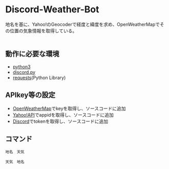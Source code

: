 # Discord-Weather-Bot
地名を基に、Yahoo!のGeocoderで経度と緯度を求め、OpenWeatherMapでその位置の気象情報を取得している。<br>
<br>
## 動作に必要な環境
- [python3](https://www.python.org/downloads/)<br>
- [discord.py](https://github.com/Rapptz/discord.py)<br>
- [requests](https://github.com/requests/requests)(Python Library)<br>

## APIkey等の設定
- [OpenWeatherMap](https://openweathermap.org/)でkeyを取得し、ソースコードに追加<br>
- [Yahoo!API](https://e.developer.yahoo.co.jp/register)でappidを取得し、ソースコードに追加<br>
- [Discord](https://discordapp.com/developers/applications/me)でtokenを取得し、ソースコードに追加<br>

## コマンド
```
地名　天気
```
```
天気　地名
```

